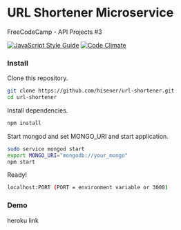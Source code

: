 # URL Shortener Microservice
FreeCodeCamp - API Projects #3

[![JavaScript Style Guide](https://img.shields.io/badge/code%20style-standard-brightgreen.svg)](http://standardjs.com/)
[![Code Climate](https://codeclimate.com/github/hisener/url-shortener/badges/gpa.svg)](https://codeclimate.com/github/hisener/url-shortener)

### Install
Clone this repository.
```bash
git clone https://github.com/hisener/url-shortener.git
cd url-shortener
```
Install dependencies.
```bash
npm install
```
Start mongod and set MONGO_URI and start application.
```bash
sudo service mongod start
export MONGO_URI="mongodb://your_mongo"
npm start
```
Ready!
```bash
localhost:PORT (PORT = environment variable or 3000)
```

### Demo
heroku link
